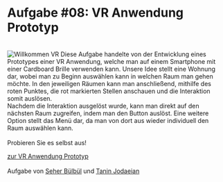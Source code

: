 # Aufgabe #08: VR Anwendung Prototyp
<br>
<img src=“WillkommenVR“ alt="Willkommen VR">
Diese Aufgabe handelte von der Entwicklung eines Prototypes einer VR Anwendung, welche man auf einem Smartphone mit einer Cardboard Brille verwenden kann. Unsere Idee stellt eine Wohnung dar, wobei man zu Beginn auswählen kann in welchen Raum man gehen möchte. In den jeweiligen Räumen kann man anschließend, mithilfe des roten Punktes, die rot markierten Stellen anschauen und die Interaktion somit auslösen. <br>
Nachdem die Interaktion ausgelöst wurde, kann man direkt auf den nächsten Raum zugreifen, indem man den Button auslöst. Eine weitere Option stellt das Menü dar, da man von dort aus wieder individuell den Raum auswählen kann. <br>
<br>
Probieren Sie es selbst aus! <br>

<a href="https://app.draftxr.com/vr/0wBECc">zur VR Anwendung Prototyp</a>
<br>
<br>
Aufgabe von <a href="https://github.com/SeherBuelbuel/IFD_WiSe20-21/blob/main/README.md">Seher Bülbül</a> und <a href="https://github.com/taninjodaeian/IFD_WiSe20-21/blob/main/README.md">Tanin Jodaeian</a>

